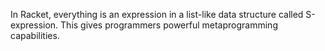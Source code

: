 In Racket, everything is an expression in a list-like data structure called S-expression. This gives programmers powerful metaprogramming capabilities.
